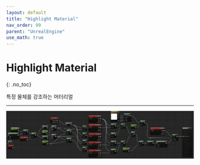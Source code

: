 ```yaml
---
layout: default
title: "Highlight Material"
nav_order: 99
parent: "UnrealEngine"
use_math: true
---
```


# Highlight Material
{: .no_toc}

특정 물체를 강조하는 머터리얼

---

<img src="/images/Unreal/mat_highlight.png">